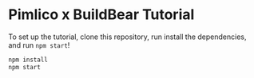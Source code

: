 # Pimlico x BuildBear Tutorial

To set up the tutorial, clone this repository, run install the dependencies, and run `npm start`!

```bash
npm install
npm start
```
